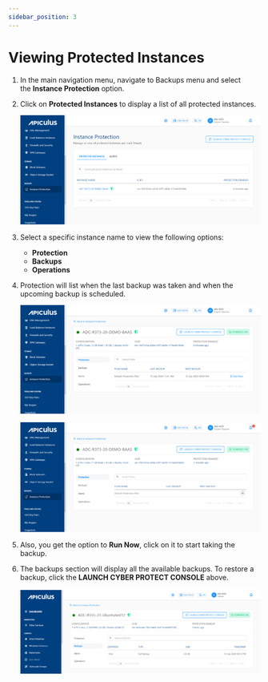 ```yaml
---
sidebar_position: 3
---
```

# Viewing Protected Instances

1. In the main navigation menu, navigate to Backups menu and select the **Instance Protection** option.
2. Click on **Protected Instances** to display a list of all protected instances.

	![Viewing Protected Instances](img/ViewingProtectedInstances1.png)

3. Select a specific instance name to view the following options:
    - **Protection**
    - **Backups**
    - **Operations**
4. Protection will list when the last backup was taken and when the upcoming backup is scheduled.

	![Viewing Protected Instances](img/ViewingProtectedInstances2.png)

	![Viewing Protected Instances](img/ViewingProtectedInstances3.png)

5. Also, you get the option to **Run Now**, click on it to start taking the backup.
6. The backups section will display all the available backups. To restore a backup, click the **LAUNCH CYBER PROTECT CONSOLE** above.

	![Viewing Protected Instances](img/ViewingProtectedInstances4.png)




